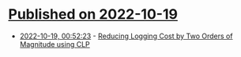 # [Published on 2022-10-19](index.md)

* [2022-10-19, 00:52:23](https://lobste.rs/s/qvwpho/reducing_logging_cost_by_two_orders) - [Reducing Logging Cost by Two Orders of Magnitude using CLP](https://www.uber.com/blog/reducing-logging-cost-by-two-orders-of-magnitude-using-clp/)
